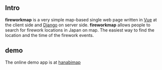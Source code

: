 
## Intro
**fireworkmap** is a very simple map-based single web page written in [Vue](http://vuejs.org/) at the client side and [Django](https://www.djangoproject.com/) on server side. 
**fireworkmap** allows people to search for firework locations in Japan on map. The easiest way to find the location and the time of the firework events. 

## demo
The online demo app is at [hanabimap](http://www.hanabimap.info)


